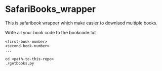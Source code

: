 # SafariBooks_wrapper

This is safaribook wrapper which make easier to downlaod multiple books.

Write all your book code to the bookcode.txt

```
<first-book-number>
<second-book-number>
...
```

```
cd <path-to-this-repo>
./getbooks.py
```
